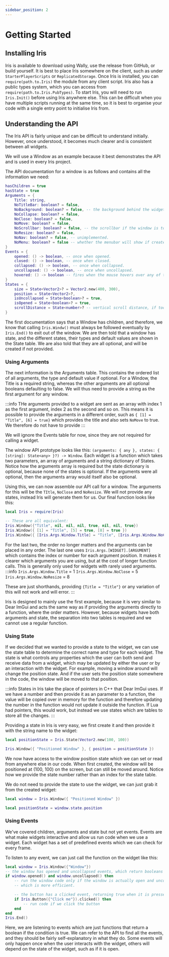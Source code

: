 ```yaml
---
sidebar_position: 2
---
```


# Getting Started

## Installing Iris

Iris is available to download using Wally, use the release from GitHub, or build yourself. It is best to
place Iris somewhere on the client, such as under `StarterPlayerScripts` or `ReplicatedStorage`. Once
Iris is installed, you can `require(path.to.Iris)` the module from any client script. Iris also has a
public types system, which you can access from `require(path.to.Iris.PubTypes)`. To start Iris, you will
need to run `Iris.Init()` before using Iris anywhere else. This can be difficult when you have multiple
scripts running at the same time, so it is best to organise your code with a single entry point to
initialise Iris from.

## Understanding the API

The Iris API is fairly unique and can be difficult to understand initially. However, once understood, it
becomes much clearer and is consistent between all widgets.

We will use a Window as an example because it best demonstrates the API and is used in every Iris project.

The API documentation for a window is as follows and contains all the information we need:  
```lua
hasChildren = true
hasState = true
Arguments = {
	Title: string,
	NoTitleBar: boolean? = false,
	NoBackground: boolean? = false, -- the background behind the widget container.
	NoCollapse: boolean? = false,
	NoClose: boolean? = false,
	NoMove: boolean? = false,
	NoScrollbar: boolean? = false, -- the scrollbar if the window is too short for all widgets.
	NoResize: boolean? = false,
	NoNav: boolean? = false, -- unimplemented.
	NoMenu: boolean? = false -- whether the menubar will show if created.
}
Events = {
	opened: () -> boolean, -- once when opened.
	closed: () -> boolean, -- once when closed.
	collapsed: () -> boolean, -- once when collapsed.
	uncollapsed: () -> boolean, -- once when uncollapsed.
	hovered: () -> boolean -- fires when the mouse hovers over any of the window.
}
States = {
	size = State<Vector2>? = Vector2.new(400, 300),
	position = State<Vector2>?,
	isUncollapsed = State<boolean>? = true,
	isOpened = State<boolean>? = true,
	scrollDistance = State<number>? -- vertical scroll distance, if too short.
}
```

The first documentation says that a Window has children, and therefore, we know that calling `Iris.Windw()`
must always be followed eventually by `Iris.End()` to exit out of the window. We are then told that a window
has state, and the different states, their types and default values are shown in the State table. We are also
told that they are all optional, and will be created if not provided.

### Using Arguments

The next information is the Arguments table. This contains the ordered list of all arguments, the type and
default value if optional. For a Window, the Title is a required string, whereas the other arguments are all
optional booleans defaulting to false. We will thus need to provide a string as the first argument for any window.

:::info
THe arguments provided to a widget are sent as an array with index 1 as the first argument, index 2 as the
second and so on. This means it is possible to provide the arguments in a different order, such as
`{ [1] = "Title", [6] = true}` which provides the title and also sets `NoMove` to true. We therefore do not
have to provide
:::

We will ignore the Events table for now, since they are not required for calling a widget.

The window API prototype looks like this: `(arguments: { any }, states: { [string]: State<any> }?) -> Window`.
Each widget is a function which takes two parameters, an array of arguments and a string dictionary of States.
Notice how the arguments array is required but the state dictionary is optional, because none of the states
is optional. If the arguments were all optional, then the arguments array would itself also be optional.

Using this, we can now assemble our API call for a window. The arguments for this will be the `TItle`, `NoClose`
and `NoResize`. We will not provide any states, instead Iris will generate them for us. Our final function looks
like this:

```lua
local Iris = require(Iris)

-- These are all equivalent:
Iris.Window({"Title", nil, nil, nil, true, nil, nil, true})
Iris.Window({ [1] = "Title", [5] = true, [8] = true })
Iris.Window({ [Iris.Args.Window.Title] = "Title", [Iris.Args.Window.NoClose] = true, [Iris.Args.Window.NoResize] = true })
```
For the last two, the order no longer matters and the arguments can be placed in any order. The last one uses
`Iris.Args.[WIDGET].[ARGUMENT]` which contains the index or number for each argument position. It makes it clearer
which arguments you are using, but at the cost of longer function calls. This is generally only used for widgets
with rarely used arguments.
:::info
`Iris.Args.Window.Title` = 1
`Iris.Args.Window.NoClose` = 5
`Iris.Args.Window.NoResize` = 8

These are just shorthands, providing `{Title = "Title"}` or any variation of this will not work and will error.
:::

Iris is designed to mainly use the first example, because it is very similar to Dear ImGui and acts the same way
as if providing the arguments directly to a function, where the order matters. However, because widgets have both
arguments and state, the separation into two tables is required and we cannot use a regular function.

### Using State

If we decided that we wanted to provide a state to the widget, we can use the state table to determine the correct
name and type for each widget. The state is what controls any properties which the user can both send and receive
data from a widget, which may be updated by either the user or by an interaction with the widget. For example,
moving a window around will change the position state. And if the user sets the position state somewhere in the
code, the window will be moved to that position.

:::info
States in Iris take the place of pointers in C++ that Dear ImGui uses. If we have a number and then provide it as
an parameter to a function, the value will be copied over in memory for the function and therefore updating the
number in the function would not update it outside the function. If Lua had pointers, this would work, but instead
we use states which are tables to store all the changes.
:::

Providing a state in Iris is very easy, we first create it and then provide it with the string name to the widget:
```lua
local positionState = Iris.State(Vector2.new(100, 100))

Iris.Window({ "Positioned Window" }, { position = positionState })
```

We now have access to the window position state which we can set or read from anywhere else in our code. When first
created, the window will be positioned at (100, 100) on the screen, but can still be moved around. Notice how we
provide the state number rather than an index for the state table.

We do not need to provide the state to use the widget, we can just grab it from the created widget:
```lua
local window = Iris.Window({ "Positioned Window" })

local positionState = window.state.position
```

### Using Events

We've covered children, arguments and state but not yet events. Events are what make widgets interactive and
allow us run code when we use a widget. Each widget has a set of predefined events which we can check for
every frame.

To listen to any event, we can just call the function on the widget like this:

```lua
local window = Iris.Window({"Window"})
-- the window has opened and uncollapsed events, which return booleans
if window.opened() and window.uncollapsed() then
    -- run the window code only if the window is actually open and uncollapsed,
    -- which is more efficient.

    -- the button has a clicked event, returning true when it is pressed
    if Iris.Button({"Click me"}).clicked() then
        -- run code if we click the button
    end
end
Iris.End()
```

Here, we are listening to events which are just functions that return a boolean if the condition is true.
We can refer to the API to find all the events, and they should be fairly self-explanatory in what they do.
Some events will only happen once when the user interacts with the widget, others will depend on the state of
the widget, such as if it is open.
